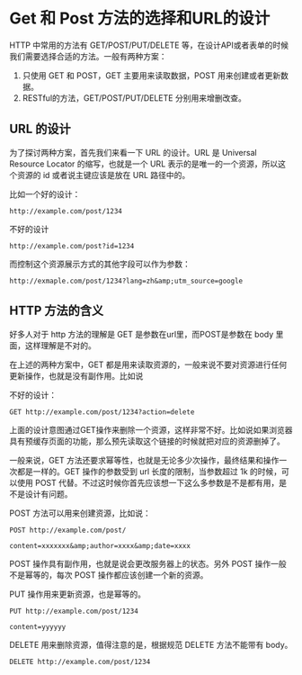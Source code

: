 # Get 和 Post 方法的选择和URL的设计


<!--
ID: ecdcaa6d-77ab-48c0-a42a-9b0d5a492332
Status: publish
Date: 2018-07-10T08:59:00
Modified: 2020-05-16T11:15:14
wp_id: 585
-->


HTTP 中常用的方法有 GET/POST/PUT/DELETE 等，在设计API或者表单的时候我们需要选择合适的方法。一般有两种方案：

1. 只使用 GET 和 POST，GET 主要用来读取数据，POST 用来创建或者更新数据。
2. RESTful的方法，GET/POST/PUT/DELETE 分别用来增删改查。

## URL 的设计

为了探讨两种方案，首先我们来看一下 URL 的设计。URL 是 Universal Resource Locator 的缩写，也就是一个 URL 表示的是唯一的一个资源，所以这个资源的 id 或者说主键应该是放在 URL 路径中的。

比如一个好的设计：

```
http://example.com/post/1234
```

不好的设计

```
http://example.com/post?id=1234
```

而控制这个资源展示方式的其他字段可以作为参数：

```
http://exmaple.com/post/1234?lang=zh&amp;utm_source=google
```

## HTTP 方法的含义

好多人对于 http 方法的理解是 GET 是参数在url里，而POST是参数在 body 里面，这样理解是不对的。

在上述的两种方案中，GET 都是用来读取资源的，一般来说不要对资源进行任何更新操作，也就是没有副作用。比如说

不好的设计：
```
GET http://example.com/post/1234?action=delete
```

上面的设计意图通过GET操作来删除一个资源，这样非常不好。比如说如果浏览器具有预缓存页面的功能，那么预先读取这个链接的时候就把对应的资源删掉了。

一般来说，GET 方法还要求幂等性，也就是无论多少次操作，最终结果和操作一次都是一样的。GET 操作的参数受到 url 长度的限制，当参数超过 1k 的时候，可以使用 POST 代替。不过这时候你首先应该想一下这么多参数是不是都有用，是不是设计有问题。

POST 方法可以用来创建资源，比如说：

```
POST http://example.com/post/

content=xxxxxxx&amp;author=xxxx&amp;date=xxxx
```

POST 操作具有副作用，也就是说会更改服务器上的状态。另外 POST 操作一般不是幂等的，每次 POST 操作都应该创建一个新的资源。

PUT 操作用来更新资源，也是幂等的。

```
PUT http://example.com/post/1234

content=yyyyyy
```

DELETE 用来删除资源，值得注意的是，根据规范 DELETE 方法不能带有 body。

```
DELETE http://example.com/post/1234
```